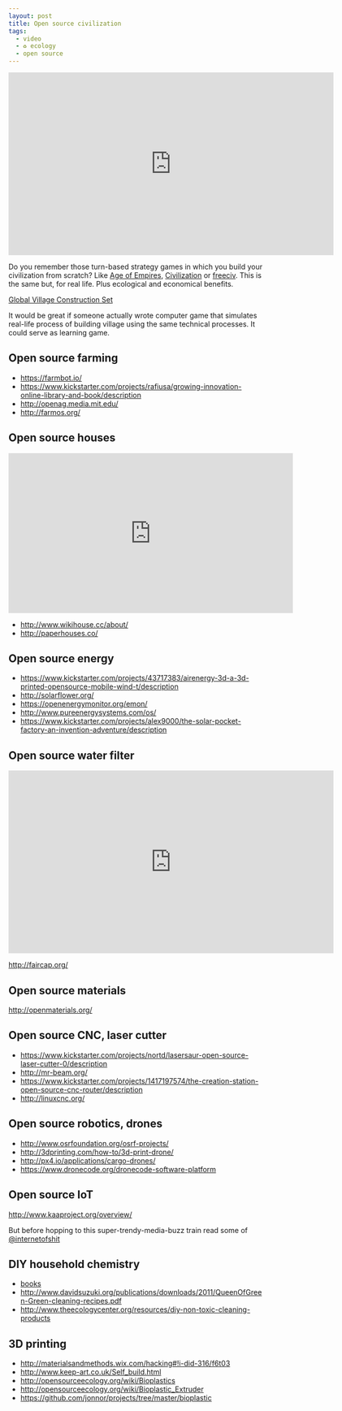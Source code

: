 ```yaml
---
layout: post
title: Open source civilization
tags:
  - video
  - ♻ ecology
  - open source
---
```


<div class=flex-video>
  <iframe src="https://embed-ssl.ted.com/talks/marcin_jakubowski.html" width="640" height="360" frameborder="0" scrolling="no" webkitAllowFullScreen mozallowfullscreen allowFullScreen></iframe>
</div>

Do you remember those turn-based strategy games in which you build your civilization from scratch? Like [Age of Empires](https://en.wikipedia.org/wiki/Age_of_Empires), [Civilization](https://en.wikipedia.org/wiki/Civilization_(series)) or [freeciv](http://www.freeciv.org/). This is the same but, for real life. Plus ecological and economical benefits.

[Global Village Construction Set](http://opensourceecology.org/gvcs/)


It would be great if someone actually wrote computer game that simulates real-life process of building village using the same technical processes. It could serve as learning game.

## Open source farming

- https://farmbot.io/
- https://www.kickstarter.com/projects/rafiusa/growing-innovation-online-library-and-book/description
- http://openag.media.mit.edu/
- http://farmos.org/

## Open source houses

<div class=flex-video>
  <iframe width="560" height="315" src="https://www.youtube.com/embed/Mlt6kaNjoeI" frameborder="0" allowfullscreen></iframe>
</div>

- http://www.wikihouse.cc/about/
- http://paperhouses.co/

## Open source energy

- https://www.kickstarter.com/projects/43717383/airenergy-3d-a-3d-printed-opensource-mobile-wind-t/description
- http://solarflower.org/
- https://openenergymonitor.org/emon/
- http://www.pureenergysystems.com/os/
- https://www.kickstarter.com/projects/alex9000/the-solar-pocket-factory-an-invention-adventure/description

## Open source water filter

<div class=flex-video>
  <iframe src="https://player.vimeo.com/video/120599681?title=0&byline=0&portrait=0" width="640" height="360" frameborder="0" webkitallowfullscreen mozallowfullscreen allowfullscreen></iframe>
</div>

http://faircap.org/

## Open source materials

http://openmaterials.org/


## Open source CNC, laser cutter

- https://www.kickstarter.com/projects/nortd/lasersaur-open-source-laser-cutter-0/description
- http://mr-beam.org/
- https://www.kickstarter.com/projects/1417197574/the-creation-station-open-source-cnc-router/description
- http://linuxcnc.org/

## Open source robotics, drones

- http://www.osrfoundation.org/osrf-projects/
- http://3dprinting.com/how-to/3d-print-drone/
- http://px4.io/applications/cargo-drones/
- https://www.dronecode.org/dronecode-software-platform

## Open source IoT

http://www.kaaproject.org/overview/

But before hopping to this super-trendy-media-buzz train read some of [@internetofshit](https://twitter.com/internetofshit)

## DIY household chemistry

- [books](https://www.goodreads.com/shelf/show/diy)
- http://www.davidsuzuki.org/publications/downloads/2011/QueenOfGreen-Green-cleaning-recipes.pdf
- http://www.theecologycenter.org/resources/diy-non-toxic-cleaning-products

## 3D printing

- http://materialsandmethods.wix.com/hacking#!i-did-316/f6t03
- http://www.keep-art.co.uk/Self_build.html
- http://opensourceecology.org/wiki/Bioplastics
- http://opensourceecology.org/wiki/Bioplastic_Extruder
- https://github.com/jonnor/projects/tree/master/bioplastic

